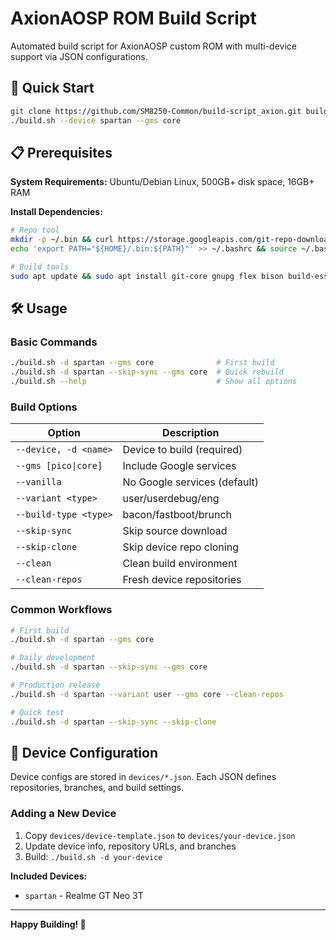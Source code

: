 # AxionAOSP ROM Build Script

Automated build script for AxionAOSP custom ROM with multi-device support via JSON configurations.

## 🚀 Quick Start

```bash
git clone https://github.com/SM8250-Common/build-script_axion.git build-axion && cd build-axion && chmod +x build.sh
./build.sh --device spartan --gms core
```

## 📋 Prerequisites

**System Requirements:** Ubuntu/Debian Linux, 500GB+ disk space, 16GB+ RAM

**Install Dependencies:**
```bash
# Repo tool
mkdir -p ~/.bin && curl https://storage.googleapis.com/git-repo-downloads/repo > ~/.bin/repo && chmod a+rx ~/.bin/repo
echo 'export PATH="${HOME}/.bin:${PATH}"' >> ~/.bashrc && source ~/.bashrc

# Build tools
sudo apt update && sudo apt install git-core gnupg flex bison build-essential zip curl zlib1g-dev libc6-dev-i386 libncurses5 lib32ncurses5-dev x11proto-core-dev libx11-dev lib32z1-dev libgl1-mesa-dev libxml2-utils xsltproc unzip fontconfig python3 jq
```

## 🛠️ Usage

### Basic Commands
```bash
./build.sh -d spartan --gms core              # First build
./build.sh -d spartan --skip-sync --gms core  # Quick rebuild
./build.sh --help                             # Show all options
```

### Build Options

| Option | Description |
|--------|-------------|
| `--device, -d <name>` | Device to build (required) |
| `--gms [pico\|core]` | Include Google services |
| `--vanilla` | No Google services (default) |
| `--variant <type>` | user/userdebug/eng |
| `--build-type <type>` | bacon/fastboot/brunch |
| `--skip-sync` | Skip source download |
| `--skip-clone` | Skip device repo cloning |
| `--clean` | Clean build environment |
| `--clean-repos` | Fresh device repositories |

### Common Workflows
```bash
# First build
./build.sh -d spartan --gms core

# Daily development
./build.sh -d spartan --skip-sync --gms core

# Production release
./build.sh -d spartan --variant user --gms core --clean-repos

# Quick test
./build.sh -d spartan --skip-sync --skip-clone
```

## 📱 Device Configuration

Device configs are stored in `devices/*.json`. Each JSON defines repositories, branches, and build settings.

### Adding a New Device
1. Copy `devices/device-template.json` to `devices/your-device.json`
2. Update device info, repository URLs, and branches
3. Build: `./build.sh -d your-device`

**Included Devices:**
- `spartan` - Realme GT Neo 3T

---

**Happy Building! 🚀**
